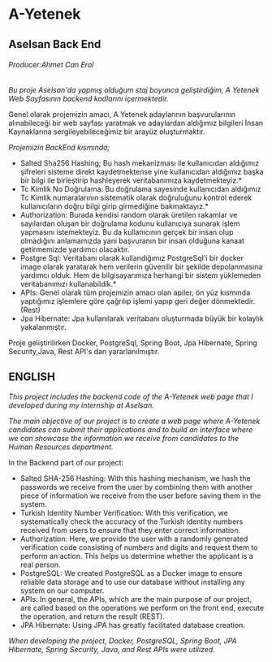 # A-Yetenek 
## Aselsan Back End
###### Producer:Ahmet Can Erol

*Bu proje Aselsan'da yapmış olduğum staj boyunca geliştirdiğim, A Yetenek Web Sayfasının backend kodlarını içermektedir.*

Genel olarak projemizin amacı, A Yetenek adaylarının başvurularının alınabileceği bir web sayfası yaratmak ve adaylardan aldığımız bilgileri İnsan Kaynaklarına sergileyebileceğimiz bir arayüz oluşturmaktır.

*Projemizin BackEnd kısmında;*
* Salted Sha256 Hashing; Bu hash mekanizması ile kullanıcıdan aldığımız şifreleri sisteme direkt kaydetmektense yine kullanıcıdan aldığımız başka bir bilgi ile birleştirip hashleyerek veritabanımıza kaydetmekteyiz.*
* Tc Kimlik No Doğrulama: Bu doğrulama sayesinde kullanıcıdan aldığımız Tc Kimlik numaralarının sistematik olarak doğruluğunu kontrol ederek kullanıcıların doğru bilgi girip girmediğine bakmaktayız.*
* Authorization: Burada kendisi random olarak üretilen rakamlar ve sayılardan oluşan bir doğrulama kodunu kullanıcıya sunarak işlem yapmasını istemekteyiz. Bu da kullanıcının gerçek bir insan olup olmadığını anlamamızda
 yani başvuranın bir insan olduğuna kanaat getirmemizde yardımcı olacaktır.
* Postgre Sql: Veritabanı olarak kullandığımız PostgreSql'i bir docker image olarak yaratarak hem verilerin güvenilir bir şekilde depolanmasına yardımcı olduk. Hem de bilgisayarımıza herhangi bir sistem yüklemeden veritabanımızı kullanabildik.*
* APIs: Genel olarak tüm projemizin amacı olan apiler, ön yüz kısmında yaptığımız işlemlere göre çağrılıp işlemi yapıp geri değer dönmektedir. (Rest)
* Jpa Hibernate: Jpa kullanılarak veritabanı oluşturmada büyük bir kolaylık yakalanmıştır.

  
 Proje geliştirilirken Docker, PostgreSql, Spring Boot, Jpa Hibernate, Spring Security,Java, Rest API's dan yararlanılmıştır.

## ENGLISH

*This project includes the backend code of the A-Yetenek web page that I developed during my internship at Aselsan.*

*The main objective of our project is to create a web page where A-Yetenek candidates can submit their applications and to build an interface where we can showcase the information we receive from candidates to the Human Resources department.*

In the Backend part of our project:
- Salted SHA-256 Hashing: With this hashing mechanism, we hash the passwords we receive from the user by combining them with another piece of information we receive from the user before saving them in the system.
- Turkish Identity Number Verification: With this verification, we systematically check the accuracy of the Turkish identity numbers received from users to ensure that they enter correct information.
- Authorization: Here, we provide the user with a randomly generated verification code consisting of numbers and digits and request them to perform an action. This helps us determine whether the applicant is a real person.
- PostgreSQL: We created PostgreSQL as a Docker image to ensure reliable data storage and to use our database without installing any system on our computer.
- APIs: In general, the APIs, which are the main purpose of our project, are called based on the operations we perform on the front end, execute the operation, and return the result (REST).
- JPA Hibernate: Using JPA has greatly facilitated database creation.

*When developing the project, Docker, PostgreSQL, Spring Boot, JPA Hibernate, Spring Security, Java, and Rest APIs were utilized.*
